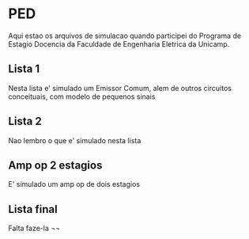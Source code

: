 # PED 

Aqui estao os arquivos de simulacao quando participei do Programa de Estagio Docencia da Faculdade de Engenharia Eletrica da Unicamp.

## Lista 1

Nesta lista e' simulado um Emissor Comum, alem de outros circuitos conceituais, com modelo de pequenos sinais

## Lista 2

Nao lembro o que e' simulado nesta lista

## Amp op 2 estagios

E' simulado um amp op de dois estagios

## Lista final

Falta faze-la ¬¬
